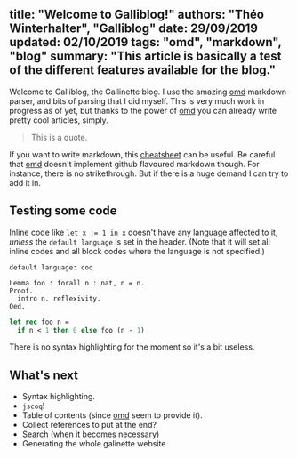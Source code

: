title: "Welcome to Galliblog!"
authors: "Théo Winterhalter", "Galliblog"
date: 29/09/2019
updated: 02/10/2019
tags: "omd", "markdown", "blog"
summary: "This article is basically a test of the different features available for the blog."
----------------------------------------
Welcome to Galliblog, the Gallinette blog. I use the amazing [omd]
markdown parser, and bits of parsing that I did myself.
This is very much work in progress as of yet, but thanks to the power of
[omd] you can already write pretty cool articles, simply.

> This is a quote.

If you want to write markdown, this [cheatsheet] can be useful.
Be careful that [omd] doesn't implement github flavoured markdown though.
For instance, there is no strikethrough. But if there is a huge demand I can
try to add it in.

## Testing some code

Inline code like `let x := 1 in x` doesn't have any language affected to it,
_unless_ the `default language` is set in the header.
(Note that it will set all inline codes and all block codes where the language
is not specified.)

```
default language: coq
```

```coq
Lemma foo : forall n : nat, n = n.
Proof.
  intro n. reflexivity.
Qed.
```

```ocaml
let rec foo n =
  if n < 1 then 0 else foo (n - 1)
```

There is no syntax highlighting for the moment so it's a bit useless.

## What's next

- Syntax highlighting.
- `jscoq`!
- Table of contents (since [omd] seem to provide it).
- Collect references to put at the end?
- Search (when it becomes necessary)
- Generating the whole galinette website

[jscoq]: https://github.com/ejgallego/jscoq
[omd]: https://github.com/ocaml/omd
[cheatsheet]: https://github.com/adam-p/markdown-here/wiki/Markdown-Cheatsheet

